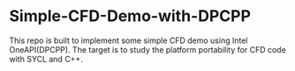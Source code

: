 # Simple-CFD-Demo-with-DPCPP
This repo is built to implement some simple CFD demo using Intel OneAPI(DPCPP). The target is to study the platform portability for CFD code with SYCL and C++.
